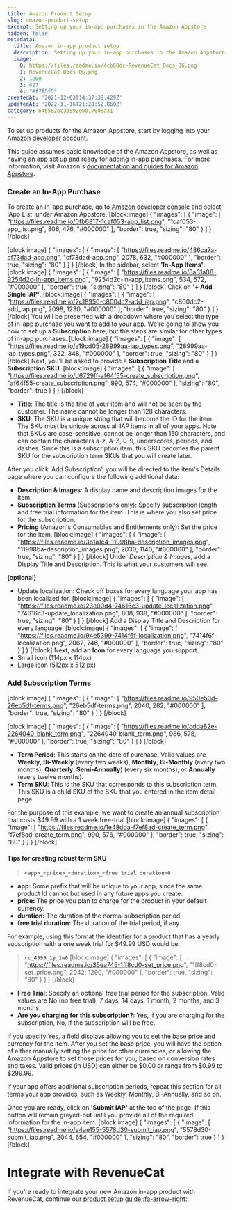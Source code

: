 ```yaml
---
title: Amazon Product Setup
slug: amazon-product-setup
excerpt: Setting up your in-app purchases in the Amazon Appstore
hidden: false
metadata:
  title: Amazon in-app product setup
  description: Setting up your in-app purchases in the Amazon Appstore
  image:
    0: https://files.readme.io/4cb68dc-RevenueCat_Docs_OG.png
    1: RevenueCat Docs OG.png
    2: 1200
    3: 627
    4: "#f7f5f5"
createdAt: '2021-12-03T14:37:38.429Z'
updatedAt: '2022-11-16T21:28:52.860Z'
category: 646582bc33592e0017008a31
---
```

To set up products for the Amazon Appstore, start by logging into your [Amazon developer account](https://developer.amazon.com/apps-and-games).

This guide assumes basic knowledge of the Amazon Appstore, as well as having an app set up and ready for adding in-app purchases. For more information, visit Amazon's [documentation and guides for Amazon Appstore](https://developer.amazon.com/documentation). 

### Create an In-App Purchase
To create an in-app purchase, go to [Amazon developer console](https://developer.amazon.com/dashboard) and select 'App List' under Amazon Appstore.
[block:image]
{
  "images": [
    {
      "image": [
        "https://files.readme.io/0fb6817-1caf053-app_list.png",
        "1caf053-app_list.png",
        806,
        476,
        "#000000"
      ],
      "border": true,
      "sizing": "80"
    }
  ]
}
[/block]

[block:image]
{
  "images": [
    {
      "image": [
        "https://files.readme.io/486ca7a-cf73dad-app.png",
        "cf73dad-app.png",
        2078,
        632,
        "#000000"
      ],
      "border": true,
      "sizing": "80"
    }
  ]
}
[/block]
In the sidebar, select **'In-App Items'**.
[block:image]
{
  "images": [
    {
      "image": [
        "https://files.readme.io/8a31a08-9254d2c-in-app_items.png",
        "9254d2c-in-app_items.png",
        534,
        572,
        "#000000"
      ],
      "border": true,
      "sizing": "80"
    }
  ]
}
[/block]
Click on **'+ Add Single IAP'**.
[block:image]
{
  "images": [
    {
      "image": [
        "https://files.readme.io/2c18950-c800dc2-add_iap.png",
        "c800dc2-add_iap.png",
        2098,
        1230,
        "#000000"
      ],
      "border": true,
      "sizing": "80"
    }
  ]
}
[/block]
You will be presented with a dropdown where you select the type of in-app purchase you want to add to your app. We're going to show you how to set up a **Subscription** here, but the steps are similar for other types of in-app purchases.
[block:image]
{
  "images": [
    {
      "image": [
        "https://files.readme.io/a19cd05-28999aa-iap_types.png",
        "28999aa-iap_types.png",
        322,
        348,
        "#000000"
      ],
      "border": true,
      "sizing": "80"
    }
  ]
}
[/block]
Next, you'll be asked to provide a **Subscription Title** and a **Subscription SKU**.
[block:image]
{
  "images": [
    {
      "image": [
        "https://files.readme.io/d6729ff-af64f55-create_subscription.png",
        "af64f55-create_subscription.png",
        990,
        574,
        "#000000"
      ],
      "sizing": "80",
      "border": true
    }
  ]
}
[/block]
* **Title**: The title is the title of your item and will not be seen by the customer. The name cannot be longer than 128 characters.
* **SKU**: The SKU is a unique string that will become the ID for the item. The SKU must be unique across all IAP items in all of your apps. Note that SKUs are case-sensitive, cannot be longer than 150 characters, and can contain the characters a-z, A-Z, 0-9, underscores, periods, and dashes. Since this is a subscription item, this SKU becomes the parent SKU for the subscription term SKUs that you will create later.

After you click 'Add Subscription', you will be directed to the item's Details page where you can configure the following additional data:
* **Description & Images**: A display name and description images for the item.
* **Subscription Terms** (Subscriptions only): Specify subscription length and free trial information for the item. This is where you also set price for the subscription.
* **Pricing** (Amazon's Consumables and Entitlements only): Set the price for the item.
[block:image]
{
  "images": [
    {
      "image": [
        "https://files.readme.io/3b1a1c4-11998ba-description_images.png",
        "11998ba-description_images.png",
        2030,
        1140,
        "#000000"
      ],
      "border": true,
      "sizing": "80"
    }
  ]
}
[/block]
Under *Description & Images*, add a Display Title and Description. This is what your customers will see.

**(optional)**
* Update localization: Check off boxes for every language your app has been localized for.
[block:image]
{
  "images": [
    {
      "image": [
        "https://files.readme.io/23e00d4-74616c3-update_localization.png",
        "74616c3-update_localization.png",
        808,
        938,
        "#000000"
      ],
      "border": true,
      "sizing": "80"
    }
  ]
}
[/block]
Add a Display Title and Description for every language.
[block:image]
{
  "images": [
    {
      "image": [
        "https://files.readme.io/94e5399-7414f6f-localization.png",
        "7414f6f-localization.png",
        2062,
        746,
        "#000000"
      ],
      "border": true,
      "sizing": "80"
    }
  ]
}
[/block]
Next, add an **Icon** for every language you support.
* Small icon (114px x 114px)
* Large icon (512px x 512 px)

### Add Subscription Terms
[block:image]
{
  "images": [
    {
      "image": [
        "https://files.readme.io/950e50d-26eb5df-terms.png",
        "26eb5df-terms.png",
        2040,
        282,
        "#000000"
      ],
      "border": true,
      "sizing": "80"
    }
  ]
}
[/block]

[block:image]
{
  "images": [
    {
      "image": [
        "https://files.readme.io/cdda82e-2264040-blank_term.png",
        "2264040-blank_term.png",
        986,
        578,
        "#000000"
      ],
      "border": true,
      "sizing": "80"
    }
  ]
}
[/block]
* **Term Period**: This starts on the date of purchase. Valid values are **Weekly**, **Bi-Weekly** (every two weeks), **Monthly**, **Bi-Monthly** (every two months), **Quarterly**, **Semi-Annually**) (every six months), or **Annually** (every twelve months).
* **Term SKU**: This is the SKU that corresponds to this subscription term. This SKU is a child SKU of the SKU that you entered in the item detail page. 

For the purpose of this example, we want to create an annual subscription that costs $49.99 with a 1 week free-trial
[block:image]
{
  "images": [
    {
      "image": [
        "https://files.readme.io/1e48dda-f7ef8ad-create_term.png",
        "f7ef8ad-create_term.png",
        990,
        576,
        "#000000"
      ],
      "border": true,
      "sizing": "80"
    }
  ]
}
[/block]
#### Tips for creating robust term SKU

>**`<app>_<price>_<duration>_<free trial duration>0`** 

- **app:** Some prefix that will be unique to your app, since the same product Id cannot but used in any future apps you create. 
- **price:** The price you plan to charge for the product in your default currency.
- **duration:** The duration of the normal subscription period.
- **free trial duration:** The duration of the trial period, if any.

For example, using this format the identifier for a product that has a yearly subscription with a one week trial for $49.99 USD would be:
>**`rc_4999_1y_1w0`**
[block:image]
{
  "images": [
    {
      "image": [
        "https://files.readme.io/35ea745-1ff8cd0-set_price.png",
        "1ff8cd0-set_price.png",
        2042,
        1290,
        "#000000"
      ],
      "border": true,
      "sizing": "80"
    }
  ]
}
[/block]
* **Free Trial**: Specify an optional free trial period for the subscription. Valid values are No (no free trial), 7 days, 14 days, 1 month, 2 months, and 3 months.
* **Are you charging for this subscription?**: Yes, if you are charging for the subscription, No, if the subscription will be free.

If you specify Yes, a field displays allowing you to set the base price and currency for the item. After you set the base price, you will have the option of either manually setting the price for other currencies, or allowing the Amazon Appstore to set those prices for you, based on conversion rates and taxes. Valid prices (in USD) can either be $0.00 or range from $0.99 to $299.99.

If your app offers additional subscription periods, repeat this section for all terms your app provides, such as Weekly, Monthly, Bi-Annually, and so on.

Once you are ready, click on **'Submit IAP'** at the top of the page. If this button will remain greyed-out until you provide all of the required information for the in-app item.
[block:image]
{
  "images": [
    {
      "image": [
        "https://files.readme.io/e4ae155-5578d30-submit_iap.png",
        "5578d30-submit_iap.png",
        2044,
        654,
        "#000000"
      ],
      "sizing": "80",
      "border": true
    }
  ]
}
[/block]
# Integrate with RevenueCat

If you're ready to integrate your new Amazon in-app product with RevenueCat, continue our [product setup guide :fa-arrow-right:](doc:entitlements).